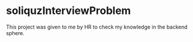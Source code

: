 # soliquzInterviewProblem
This project was given to me by HR to check my knowledge in the backend sphere.
